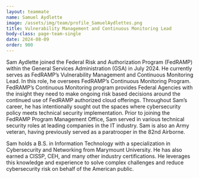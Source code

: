 ```yaml
---
layout: teammate
name: Samuel Aydlette
image: /assets/img/team/profile_SamuelAydlettes.png
title: Vulnerability Management and Continuous Monitoring Lead
body-class: page-team-single
date: 2024-08-09
order: 900
---
```

Sam Aydlette joined the Federal Risk and Authorization Program (FedRAMP) within the General Services Administration (GSA) in July 2024. He currently serves as FedRAMP’s Vulnerability Management and Continuous Monitoring Lead. In this role, he oversees FedRAMP’s Continuous Monitoring Program. FedRAMP’s Continuous Monitoring program provides Federal Agencies with the insight they need to make ongoing risk based decisions around the continued use of FedRAMP authorized cloud offerings. Throughout Sam’s career, he has intentionally sought out the spaces where cybersecurity policy meets technical security implementation. Prior to joining the FedRAMP Program Management Office, Sam served in various technical security roles at leading companies in the IT industry. Sam is also an Army veteran, having previously served as a paratrooper in the 82nd Airborne.

Sam holds a B.S. in Information Technology with a specialization in Cybersecurity and Networking from Marymount University. He has also earned a CISSP, CEH, and many other industry certifications. He leverages this knowledge and experience to solve complex challenges and reduce cybersecurity risk on behalf of the American public.
